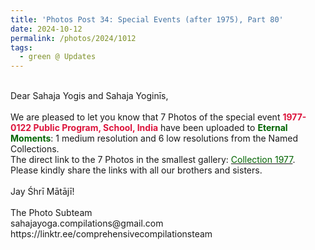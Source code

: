 ```yaml
---
title: 'Photos Post 34: Special Events (after 1975), Part 80'
date: 2024-10-12
permalink: /photos/2024/1012
tags:
  - green @ Updates
---
```


<p>
<br>
Dear Sahaja Yogis and Sahaja Yoginīs,<br>
<br>
We are pleased to let you know that 7 Photos of the special event <font color="Crimson"><b>1977-0122 Public Program, School, India</b></font> have been uploaded to <font color="DarkGreen"><b>Eternal Moments</b></font>: 1 medium resolution and 6 low resolutions from the Named Collections.<br>
The direct link to the 7 Photos in the smallest gallery: <a href="https://eternalmoments.smugmug.com/Collections/Raj-Kunwar-Raul-Collection/1977"><font color="DarkGreen">Collection 1977</font></a>.<br>
Please kindly share the links with all our brothers and sisters.<br>
<br>
Jay Śhrī Mātājī!<br>
<br>
The Photo Subteam<br>
sahajayoga.compilations@gmail.com<br>
https://linktr.ee/comprehensivecompilationsteam
</p>